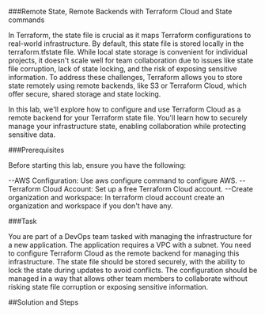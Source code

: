 ###Remote State, Remote Backends with Terraform Cloud and State commands

In Terraform, the state file is crucial as it maps Terraform configurations to real-world infrastructure. By default, this state file is stored locally in the terraform.tfstate file. While local state storage is convenient for individual projects, it doesn't scale well for team collaboration due to issues like state file corruption, lack of state locking, and the risk of exposing sensitive information. To address these challenges, Terraform allows you to store state remotely using remote backends, like S3 or Terraform Cloud, which offer secure, shared storage and state locking.

In this lab, we'll explore how to configure and use Terraform Cloud as a remote backend for your Terraform state file. You'll learn how to securely manage your infrastructure state, enabling collaboration while protecting sensitive data.


###Prerequisites

Before starting this lab, ensure you have the following:

--AWS Configuration: Use aws configure command to configure AWS.
--Terraform Cloud Account: Set up a free Terraform Cloud account.
--Create organization and workspace: In terraform cloud account create an organization and workspace if you don't have any.

###Task

You are part of a DevOps team tasked with managing the infrastructure for a new application. The application requires a VPC with a subnet. You need to configure Terraform Cloud as the remote backend for managing this infrastructure. The state file should be stored securely, with the ability to lock the state during updates to avoid conflicts. The configuration should be managed in a way that allows other team members to collaborate without risking state file corruption or exposing sensitive information.

##Solution and Steps

